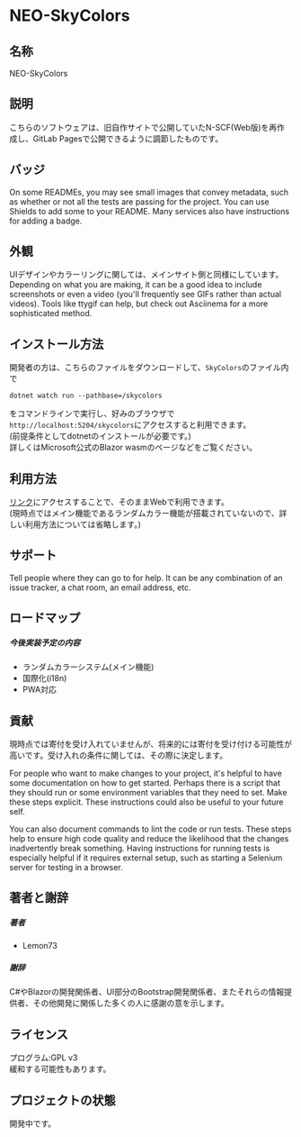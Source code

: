 # NEO-SkyColors



## 名称
NEO-SkyColors

## 説明
こちらのソフトウェアは、旧自作サイトで公開していたN-SCF(Web版)を再作成し、GitLab Pagesで公開できるように調節したものです。

## バッジ
On some READMEs, you may see small images that convey metadata, such as whether or not all the tests are passing for the project. You can use Shields to add some to your README. Many services also have instructions for adding a badge.

## 外観
UIデザインやカラーリングに関しては、メインサイト側と同様にしています。<br />
Depending on what you are making, it can be a good idea to include screenshots or even a video (you'll frequently see GIFs rather than actual videos). Tools like ttygif can help, but check out Asciinema for a more sophisticated method.

## インストール方法
開発者の方は、こちらのファイルをダウンロードして、```SkyColors```のファイル内で
```
dotnet watch run --pathbase=/skycolors
```
をコマンドラインで実行し、好みのブラウザで```http://localhost:5204/skycolors```にアクセスすると利用できます。<br />
(前提条件としてdotnetのインストールが必要です。)<br />
詳しくはMicrosoft公式のBlazor wasmのページなどをご覧ください。

## 利用方法
[リンク](https://lemon73.gitlab.io/skycolors)にアクセスすることで、そのままWebで利用できます。<br />
(現時点ではメイン機能であるランダムカラー機能が搭載されていないので、詳しい利用方法については省略します。)

## サポート
Tell people where they can go to for help. It can be any combination of an issue tracker, a chat room, an email address, etc.

## ロードマップ
##### 今後実装予定の内容
- ランダムカラーシステム(メイン機能)
- 国際化(i18n)
- PWA対応

## 貢献
現時点では寄付を受け入れていませんが、将来的には寄付を受け付ける可能性が高いです。受け入れの条件に関しては、その際に決定します。

For people who want to make changes to your project, it's helpful to have some documentation on how to get started. Perhaps there is a script that they should run or some environment variables that they need to set. Make these steps explicit. These instructions could also be useful to your future self.

You can also document commands to lint the code or run tests. These steps help to ensure high code quality and reduce the likelihood that the changes inadvertently break something. Having instructions for running tests is especially helpful if it requires external setup, such as starting a Selenium server for testing in a browser.

## 著者と謝辞
##### 著者
- Lemon73
##### 謝辞
C#やBlazorの開発関係者、UI部分のBootstrap開発関係者、またそれらの情報提供者、その他開発に関係した多くの人に感謝の意を示します。

## ライセンス
プログラム:GPL v3<br />
緩和する可能性もあります。

## プロジェクトの状態
開発中です。

